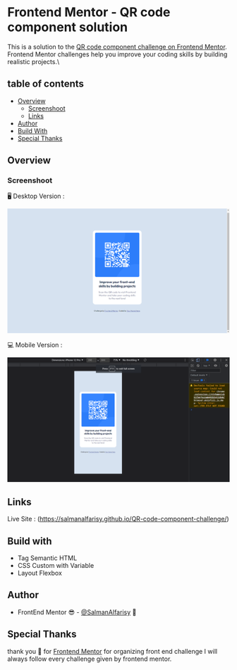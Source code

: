 # Frontend Mentor - QR code component solution

This is a solution to the [QR code component challenge on Frontend Mentor](https://www.frontendmentor.io/challenges/qr-code-component-iux_sIO_H). Frontend Mentor challenges help you improve your coding skills by building realistic projects.\


## table of contents

- [Overview](#overview)
  - [Screenshoot](#screenshoot)
  - [Links](#links)
- [Author](#author)
- [Build With](#build-with)
- [Special Thanks](#special-thanks)

## Overview

### Screenshoot
:desktop_computer: Desktop Version :

![](./Result-Challenge.png)

:computer: Mobile Version :

![](./Mobile-View.png)

## Links 
Live Site : (https://salmanalfarisy.github.io/QR-code-component-challenge/)

## Build with
- Tag Semantic HTML 
- CSS Custom with Variable
- Layout Flexbox

##  Author
- FrontEnd Mentor :sunglasses: - [@SalmanAlfarisy](https://github.com/SalmanAlfarisy) :wave:

## Special Thanks

thank you :revolving_hearts: for [Frontend Mentor](https://www.frontendmentor.io/) for organizing front end challenge I will always follow every challenge given by frontend mentor.
